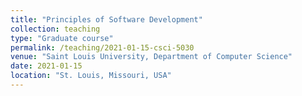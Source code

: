 ```yaml
---
title: "Principles of Software Development"
collection: teaching
type: "Graduate course"
permalink: /teaching/2021-01-15-csci-5030
venue: "Saint Louis University, Department of Computer Science"
date: 2021-01-15
location: "St. Louis, Missouri, USA"
---
```


